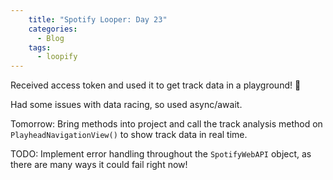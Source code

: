 ```yaml
---
    title: "Spotify Looper: Day 23"
    categories:
      - Blog
    tags:
      - loopify
---
```

Received access token and used it to get track data in a playground! 🎉

Had some issues with data racing, so used async/await.

Tomorrow: Bring methods into project and call the track analysis method on `PlayheadNavigationView()` to show track data in real time.

TODO: Implement error handling throughout the `SpotifyWebAPI` object, as there are many ways it could fail right now!